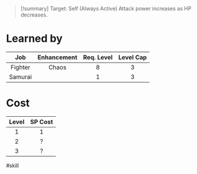 >[!summary]
>Target: Self (Always Active)
>Attack power increases as HP decreases.
# Learned by
| Job   | Enhancement | Req. Level | Level Cap |
|:-------:|:-----------:|:------------------------:|:---------------:|
| Fighter | Chaos       | 8                        | 3               |
| Samurai |             | 1                        | 3               | 
# Cost
| Level | SP Cost |
|:-----:|:-------:|
| 1     | 1       |
| 2     | ?       |
| 3     | ?       |

#skill 